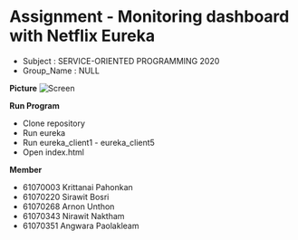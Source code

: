 # Assignment - Monitoring dashboard with Netflix Eureka

- Subject : SERVICE-ORIENTED PROGRAMMING 2020
- Group_Name : NULL

**Picture**
![Screen](/Index_screenshot.png)

**Run Program**

- Clone repository
- Run eureka
- Run eureka_client1 - eureka_client5
- Open index.html

**Member**

- 61070003 Krittanai Pahonkan
- 61070220 Sirawit Bosri
- 61070268 Arnon Unthon
- 61070343 Nirawit Naktham
- 61070351 Angwara Paolakleam
